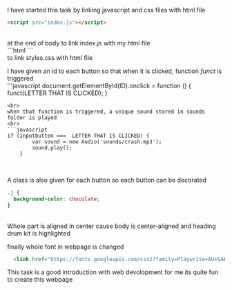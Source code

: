 I have started this task by linking javascript and css files with html file
<br>
```html
<script src="index.js"></script>
```
<br>
at the end of body to link index.js with my html file
<br>
```html
<link rel="stylesheet" href="styles.css">
```
<br>
to link styles.css with html file


I have given an id to each button so that when it is clicked, function _funct_ is triggered
<br>
'''javascript
document.getElementById(ID).onclick = function () { funct(LETTER THAT IS CLICKED); }
```
<br>
when that function is triggered, a unique sound stored in sounds folder is played
<br>
```javascript
if (inputbutton ===  LETTER THAT IS CLICKED) {
        var sound = new Audio('sounds/crash.mp3');
        sound.play();
    }
```
<br>


A class is also given for each button so each button can be decorated <br>
```css
.j {
  background-color: chocolate;
}
```
<br>
Whole part is aligned in center cause body is center-aligned and heading drum kit is highlighted 
<br>


finally whole font in webpage is changed 
<br>
```html
  <link href="https://fonts.googleapis.com/css2?family=Playwrite+AU+SA&display=swap" rel="stylesheet">
```


This task is a good introduction with web devolopment for me.its quite fun to create this webpage

